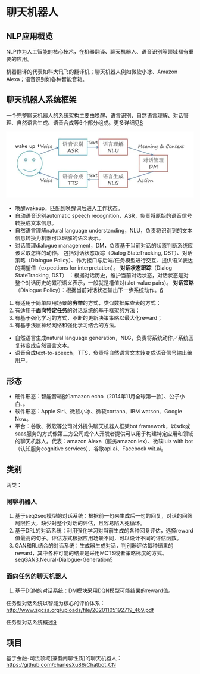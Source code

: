 # 聊天机器人

## NLP应用概览

NLP作为人工智能的核心技术，在机器翻译、聊天机器人、语音识别等领域都有重要的应用。

机器翻译的代表如科大讯飞的翻译机；聊天机器人例如微软小冰、Amazon Alexa；语音识别如各种智能音箱。

## 聊天机器人系统框架

一个完整聊天机器人的系统架构主要由唤醒、语言识别、自然语言理解、对话管理、自然语言生成、语音合成等6个部分组成。更多详细见[8]

![聊天机器人的流程闭环[7]](../img/chatbot_flowchart.png)

- 唤醒wakeup，匹配到唤醒词后进入工作状态。
- 自动语音识别automatic speech recognition，ASR，负责将原始的语音信号转换成文本信息。
- 自然语言理解natural language understanding，NLU，负责将识别到的文本信息转换为机器可以理解的语义表示。
- 对话管理dialogue management，DM，负责基于当前对话的状态判断系统应该采取怎样的动作。
  包括对话状态跟踪（Dialog StateTracking, DST）、对话策略（Dialogue Policy）、作为接口与后端/任务模型进行交互、提供语义表达的期望值（expections for interpretation）。
  **对话状态跟踪**（Dialog StateTracking, DST） ：根据对话历史，维护当前对话状态，对话状态是对整个对话历史的累积语义表示，一般就是槽值对(slot-value pairs)。
  **对话策略**（Dialogue Policy）：根据当前对话状态输出下一步系统动作。[6]

1. 有适用于简单应用场景的**穷举**的方式，类似数据库查表的方式；
2. 有适用于**面向特定任务**的对话系统的基于框架的方法；
3. 有基于强化学习的方式，不断的更新决策策略以最大化reward；
4. 有基于浅层神经网络和强化学习结合的方法。

- 自然语言生成natural language generation，NLG，负责将系统动作／系统回复转变成自然语言文本。
- 语音合成text-to-speech，TTS，负责将自然语言文本转变成语音信号输出给用户。

## 形态

- 硬件形态：智能音箱[8]如amazon echo（2014年11月全球第一款）、公子小白、。
- 软件形态：Apple Siri、微软小冰、微软cortana、IBM watson、Google Now。
- 平台：谷歌、微软等公司对外提供聊天机器人框架bot framework，以sdk或saas服务的方式像第三方公司或个人开发者提供可以用于构建特定应用和领域的聊天机器人。代表：amazon Alexa（服务amazon lex）、微软luis with bot（认知服务cognitive services）、谷歌api.ai、Facebook wit.ai。

## 类别

两类：

### 闲聊机器人

1. 基于seq2seq模型的对话系统：根据前一句来生成后一句的回复，对话的回答局限性大，缺少对整个对话的评估，且容易陷入死循环。
1. 基于DRL的对话系统：利用强化学习对当前生成的各种回复评估，选择reward值最高的句子。评估方式根据应用场景不同，可以设计不同的评估函数。
1. GAN和RL结合的对话系统：生成器生成对话，判别器评估每种结果的reward，其中各种可能的结果是采用MCTS或者策略梯度的方式。seqGAN[3][4],Neural-Dialogue-Generation[5]

### 面向任务的聊天机器人

1. 基于DQN的对话系统：DM模块采用DQN模型可能结果的reward值。

任务型对话系统以智能为核心的评价体系：http://www.zgcsa.org/uploads/file/20201105192719_469.pdf

任务型对话系统概述[9]

## 项目

基于金融-司法领域(兼有闲聊性质)的聊天机器人：https://github.com/charlesXu86/Chatbot_CN


[1]: http://www.woshipm.com/pmd/2937210.html
[2]: https://zhuanlan.zhihu.com/p/220097652
[3]: https://github.com/suragnair/seqGAN
[4]: https://github.com/LantaoYu/SeqGAN
[5]: https://github.com/jiweil/Neural-Dialogue-Generation
[6]: https://www.toutiao.com/i6854955754193945096/
[7]: https://www.jianshu.com/p/b8302c22dcba
[8]: http://www.ciotc.org/?from=timeline#/articaltwoinfo?id=20191209112501276114675&ids=18
[9]: https://www.taodudu.cc/news/show-1668385.html
